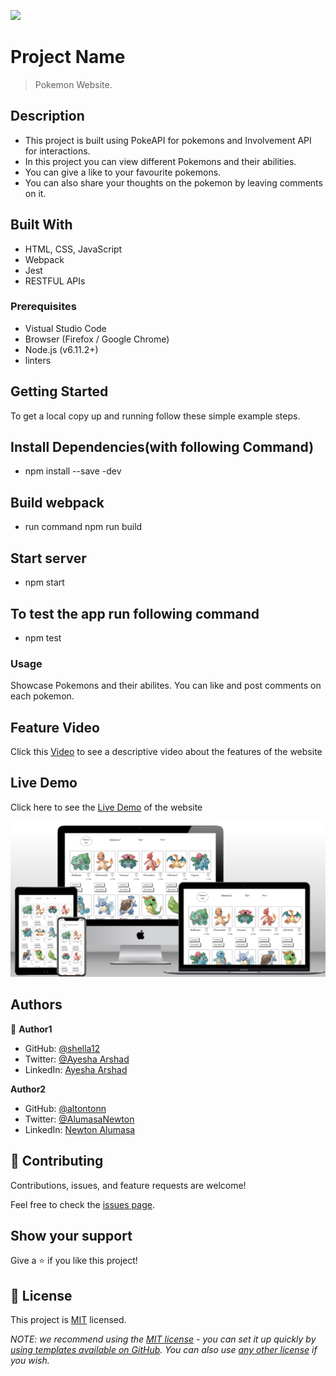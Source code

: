 ![](https://img.shields.io/badge/Microverse-blueviolet)

# Project Name

> Pokemon Website.

## Description

- This project is built using PokeAPI for pokemons and Involvement API for interactions.
- In this project you can view different Pokemons and their abilities.
- You can give a like to your favourite pokemons.
- You can also share your thoughts on the pokemon by leaving comments on it.

## Built With

- HTML, CSS, JavaScript
- Webpack
- Jest
- RESTFUL APIs

### Prerequisites

- Vistual Studio Code
- Browser (Firefox / Google Chrome)
- Node.js (v6.11.2+)
- linters

## Getting Started

To get a local copy up and running follow these simple example steps.

## Install Dependencies(with following Command)

- npm install --save -dev

## Build webpack

- run command npm run build

## Start server

- npm start

## To test the app run following command

- npm test

### Usage

Showcase Pokemons and their abilites. You can like and post comments on each pokemon.

## Feature Video

Click this [Video](https://drive.google.com/file/d/1a7RdEyUAWa7g6i99kc4qzchwkugp2BVP/view?usp=sharing) to see a descriptive video about the features of the website 

## Live Demo

Click here to see the [Live Demo](https://shella12.github.io/Pokemon.github.io/dist/) of the website 

![](./app_screenshot.png)

## Authors

👤 **Author1**

- GitHub: [@shella12](https://github.com/shella12)
- Twitter: [@Ayesha Arshad](https://twitter.com/AyeshaA03712974)
- LinkedIn: [Ayesha Arshad](https://www.linkedin.com/in/ayesha-arshad-a690a015a/)

**Author2**

- GitHub: [@altontonn](https://github.com/altontonn)
- Twitter: [@AlumasaNewton](https://twitter.com/AlumasaNewton)
- LinkedIn: [Newton Alumasa](https://www.linkedin.com/in/newton-alumasa-7a05a21a2/)

## 🤝 Contributing

Contributions, issues, and feature requests are welcome!

Feel free to check the [issues page](../../issues/).

## Show your support

Give a ⭐️ if you like this project!

## 📝 License

This project is [MIT](./LICENSE.md) licensed.

_NOTE: we recommend using the [MIT license](https://choosealicense.com/licenses/mit/) - you can set it up quickly by [using templates available on GitHub](https://docs.github.com/en/communities/setting-up-your-project-for-healthy-contributions/adding-a-license-to-a-repository). You can also use [any other license](https://choosealicense.com/licenses/) if you wish._
